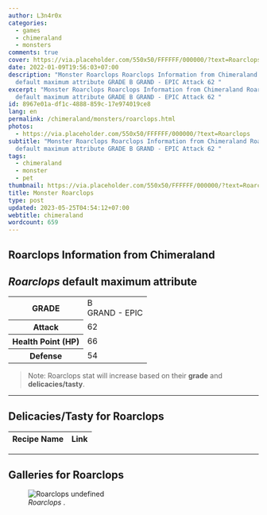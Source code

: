 ```yaml
---
author: L3n4r0x
categories:
  - games
  - chimeraland
  - monsters
comments: true
cover: https://via.placeholder.com/550x50/FFFFFF/000000/?text=Roarclops
date: 2022-01-09T19:56:03+07:00
description: "Monster Roarclops Roarclops Information from Chimeraland Roarclops
  default maximum attribute GRADE B GRAND - EPIC Attack 62 "
excerpt: "Monster Roarclops Roarclops Information from Chimeraland Roarclops
  default maximum attribute GRADE B GRAND - EPIC Attack 62 "
id: 8967e01a-df1c-4888-859c-17e974019ce8
lang: en
permalink: /chimeraland/monsters/roarclops.html
photos:
  - https://via.placeholder.com/550x50/FFFFFF/000000/?text=Roarclops
subtitle: "Monster Roarclops Roarclops Information from Chimeraland Roarclops
  default maximum attribute GRADE B GRAND - EPIC Attack 62 "
tags:
  - chimeraland
  - monster
  - pet
thumbnail: https://via.placeholder.com/550x50/FFFFFF/000000/?text=Roarclops
title: Monster Roarclops
type: post
updated: 2023-05-25T04:54:12+07:00
webtitle: chimeraland
wordcount: 659
---
```


<link
  rel="stylesheet"
  href="https://rawcdn.githack.com/dimaslanjaka/Web-Manajemen/870a349/css/bootstrap-5-3-0-alpha3-wrapper.css"
/>
<section id="bootstrap-wrapper">
  <div data-bs-theme="dark">
    <h2>Roarclops Information from Chimeraland</h2>
    <h2 id="attribute"><i>Roarclops</i> default maximum attribute</h2>
    <div class="row">
      <div class="col mb-2">
        <div class="card">
          <div class="card-body">
            <table>
              <tr>
                <th>GRADE</th>
                <td>B <br /><span class="text-purple">GRAND - EPIC</span></td>
              </tr>
              <tr>
                <th>Attack</th>
                <td>62</td>
              </tr>
              <tr>
                <th>Health Point (HP)</th>
                <td>66</td>
              </tr>
              <tr>
                <th>Defense</th>
                <td>54</td>
              </tr>
            </table>
          </div>
        </div>
      </div>
    </div>
    <blockquote class="bd-callout bd-callout-warning">
      Note: Roarclops stat will increase based on their <b>grade</b> and
      <b>delicacies/tasty</b>.
    </blockquote>
    <hr />
    <h2 id="delicacies">Delicacies/Tasty for Roarclops</h2>
    <div class="card">
      <div class="card-body">
        <div class="table-responsive">
          <table class="table table-striped">
            <thead>
              <tr>
                <th>Recipe Name</th>
                <th>Link</th>
              </tr>
            </thead>
            <tbody></tbody>
          </table>
        </div>
      </div>
    </div>
    <hr />
    <div id="gallery">
      <h2>Galleries for Roarclops</h2>
      <div class="row">
        <div class="col-lg-6 col-12">
          <figure>
            <img
              src="https://www.webmanajemen.com/undefined"
              alt="Roarclops undefined"
            />
            <figcaption style="word-wrap: break-word">
              <i>Roarclops</i> .
            </figcaption>
          </figure>
        </div>
      </div>
    </div>
  </div>
</section>